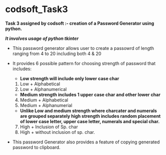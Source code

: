 # codsoft_Task3
**Task 3 assigned by codsoft :- creation of a Password Generator using python.**

_**It involves usage of python tkinter**_

- This password generator allows user to create a passowrd of length ranging from 4 to 20 including both 4 & 20
- It provides 6 possible pattern for choosing strength of password that includes:

  - **Low strength will include only lower case char** 
  1. Low + Alphabetical
  2. Low + Alphanumerical
  
  - **Medium strength includes 1 upper case char and other lower char** 
  4. Medium + Alphabetical
  5. Medium + Alphanumerial
    
  - **Unlike Low and medium strength where charcater and numerals are grouped separately high strength includes random placement of lower case letter, upper case letter, numerals and special char.**
  7. High + Inclusion of Sp. char
  8. High + without inclusion of sp. char.
    
- This password Generator also provides a feature of copying generated password to clipboard.
